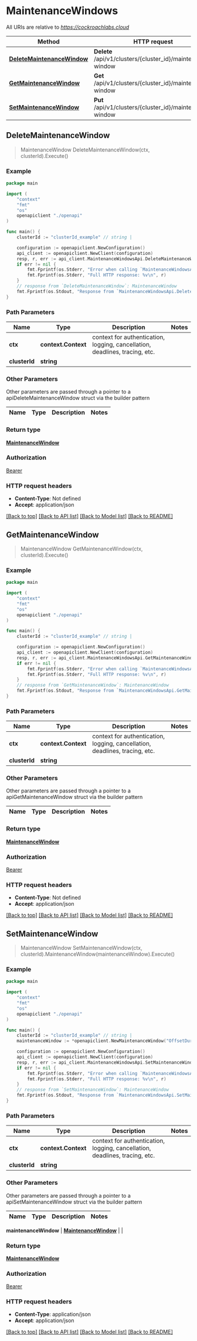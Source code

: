 # MaintenanceWindows

All URIs are relative to *https://cockroachlabs.cloud*

Method | HTTP request | Description
------------- | ------------- | -------------
[**DeleteMaintenanceWindow**](MaintenanceWindowsApi.md#DeleteMaintenanceWindow) | **Delete** /api/v1/clusters/{cluster_id}/maintenance-window | 
[**GetMaintenanceWindow**](MaintenanceWindowsApi.md#GetMaintenanceWindow) | **Get** /api/v1/clusters/{cluster_id}/maintenance-window | 
[**SetMaintenanceWindow**](MaintenanceWindowsApi.md#SetMaintenanceWindow) | **Put** /api/v1/clusters/{cluster_id}/maintenance-window | 



## DeleteMaintenanceWindow

> MaintenanceWindow DeleteMaintenanceWindow(ctx, clusterId).Execute()



### Example

```go
package main

import (
    "context"
    "fmt"
    "os"
    openapiclient "./openapi"
)

func main() {
    clusterId := "clusterId_example" // string | 

    configuration := openapiclient.NewConfiguration()
    api_client := openapiclient.NewClient(configuration)
    resp, r, err := api_client.MaintenanceWindowsApi.DeleteMaintenanceWindow(context.Background(), clusterId).Execute()
    if err != nil {
        fmt.Fprintf(os.Stderr, "Error when calling `MaintenanceWindowsApi.DeleteMaintenanceWindow``: %v\n", err)
        fmt.Fprintf(os.Stderr, "Full HTTP response: %v\n", r)
    }
    // response from `DeleteMaintenanceWindow`: MaintenanceWindow
    fmt.Fprintf(os.Stdout, "Response from `MaintenanceWindowsApi.DeleteMaintenanceWindow`: %v\n", resp)
}
```

### Path Parameters


Name | Type | Description  | Notes
------------- | ------------- | ------------- | -------------
**ctx** | **context.Context** | context for authentication, logging, cancellation, deadlines, tracing, etc.
**clusterId** | **string** |  | 

### Other Parameters

Other parameters are passed through a pointer to a apiDeleteMaintenanceWindow struct via the builder pattern


Name | Type | Description  | Notes
------------- | ------------- | ------------- | -------------


### Return type

[**MaintenanceWindow**](MaintenanceWindow.md)

### Authorization

[Bearer](../README.md#Bearer)

### HTTP request headers

- **Content-Type**: Not defined
- **Accept**: application/json

[[Back to top]](#) [[Back to API list]](../README.md#documentation-for-api-endpoints)
[[Back to Model list]](../README.md#documentation-for-models)
[[Back to README]](../README.md)


## GetMaintenanceWindow

> MaintenanceWindow GetMaintenanceWindow(ctx, clusterId).Execute()



### Example

```go
package main

import (
    "context"
    "fmt"
    "os"
    openapiclient "./openapi"
)

func main() {
    clusterId := "clusterId_example" // string | 

    configuration := openapiclient.NewConfiguration()
    api_client := openapiclient.NewClient(configuration)
    resp, r, err := api_client.MaintenanceWindowsApi.GetMaintenanceWindow(context.Background(), clusterId).Execute()
    if err != nil {
        fmt.Fprintf(os.Stderr, "Error when calling `MaintenanceWindowsApi.GetMaintenanceWindow``: %v\n", err)
        fmt.Fprintf(os.Stderr, "Full HTTP response: %v\n", r)
    }
    // response from `GetMaintenanceWindow`: MaintenanceWindow
    fmt.Fprintf(os.Stdout, "Response from `MaintenanceWindowsApi.GetMaintenanceWindow`: %v\n", resp)
}
```

### Path Parameters


Name | Type | Description  | Notes
------------- | ------------- | ------------- | -------------
**ctx** | **context.Context** | context for authentication, logging, cancellation, deadlines, tracing, etc.
**clusterId** | **string** |  | 

### Other Parameters

Other parameters are passed through a pointer to a apiGetMaintenanceWindow struct via the builder pattern


Name | Type | Description  | Notes
------------- | ------------- | ------------- | -------------


### Return type

[**MaintenanceWindow**](MaintenanceWindow.md)

### Authorization

[Bearer](../README.md#Bearer)

### HTTP request headers

- **Content-Type**: Not defined
- **Accept**: application/json

[[Back to top]](#) [[Back to API list]](../README.md#documentation-for-api-endpoints)
[[Back to Model list]](../README.md#documentation-for-models)
[[Back to README]](../README.md)


## SetMaintenanceWindow

> MaintenanceWindow SetMaintenanceWindow(ctx, clusterId).MaintenanceWindow(maintenanceWindow).Execute()



### Example

```go
package main

import (
    "context"
    "fmt"
    "os"
    openapiclient "./openapi"
)

func main() {
    clusterId := "clusterId_example" // string | 
    maintenanceWindow := *openapiclient.NewMaintenanceWindow("OffsetDuration_example", "WindowDuration_example") // MaintenanceWindow | 

    configuration := openapiclient.NewConfiguration()
    api_client := openapiclient.NewClient(configuration)
    resp, r, err := api_client.MaintenanceWindowsApi.SetMaintenanceWindow(context.Background(), clusterId).MaintenanceWindow(maintenanceWindow).Execute()
    if err != nil {
        fmt.Fprintf(os.Stderr, "Error when calling `MaintenanceWindowsApi.SetMaintenanceWindow``: %v\n", err)
        fmt.Fprintf(os.Stderr, "Full HTTP response: %v\n", r)
    }
    // response from `SetMaintenanceWindow`: MaintenanceWindow
    fmt.Fprintf(os.Stdout, "Response from `MaintenanceWindowsApi.SetMaintenanceWindow`: %v\n", resp)
}
```

### Path Parameters


Name | Type | Description  | Notes
------------- | ------------- | ------------- | -------------
**ctx** | **context.Context** | context for authentication, logging, cancellation, deadlines, tracing, etc.
**clusterId** | **string** |  | 

### Other Parameters

Other parameters are passed through a pointer to a apiSetMaintenanceWindow struct via the builder pattern


Name | Type | Description  | Notes
------------- | ------------- | ------------- | -------------

 **maintenanceWindow** | [**MaintenanceWindow**](MaintenanceWindow.md) |  | 

### Return type

[**MaintenanceWindow**](MaintenanceWindow.md)

### Authorization

[Bearer](../README.md#Bearer)

### HTTP request headers

- **Content-Type**: application/json
- **Accept**: application/json

[[Back to top]](#) [[Back to API list]](../README.md#documentation-for-api-endpoints)
[[Back to Model list]](../README.md#documentation-for-models)
[[Back to README]](../README.md)

